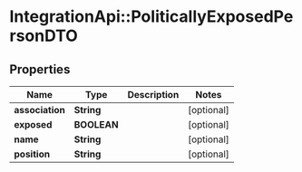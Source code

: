 # IntegrationApi::PoliticallyExposedPersonDTO

## Properties
Name | Type | Description | Notes
------------ | ------------- | ------------- | -------------
**association** | **String** |  | [optional] 
**exposed** | **BOOLEAN** |  | [optional] 
**name** | **String** |  | [optional] 
**position** | **String** |  | [optional] 


